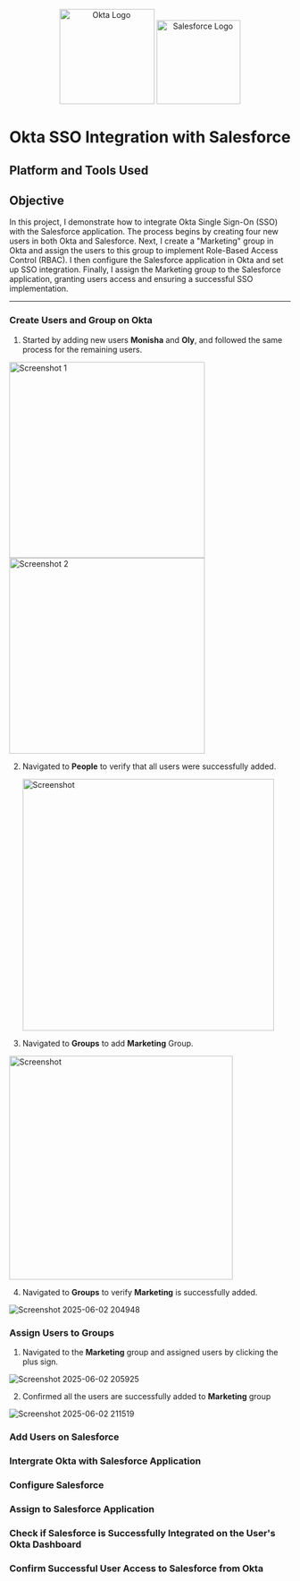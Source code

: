 <p align="center">
<img src="https://cdn.worldvectorlogo.com/logos/okta-logo.svg" alt="Okta Logo" width="170"/>   <img src="https://cdn.worldvectorlogo.com/logos/salesforce-2.svg" alt="Salesforce Logo" width="150"/>


#  Okta SSO Integration with Salesforce


## Platform and Tools Used


## Objective

In this project, I demonstrate how to integrate Okta Single Sign-On (SSO) with the Salesforce application. The process begins by creating four new users in both Okta and Salesforce. Next, I create a "Marketing" group in Okta and assign the users to this group to implement Role-Based Access Control (RBAC). I then configure the Salesforce application in Okta and set up SSO integration. Finally, I assign the Marketing group to the Salesforce application, granting users access and ensuring a successful SSO implementation.
 
-----

### Create Users and Group on Okta

1. Started by adding new users **Monisha** and **Oly**, and followed the same process for the remaining users.

  <img src="https://github.com/user-attachments/assets/012554c1-b8c0-45ad-b465-0808b232d6e7" alt="Screenshot 1" width="350"/>
  <img src="https://github.com/user-attachments/assets/1228a06f-9ca4-4180-a1dd-b33db668e6c8" alt="Screenshot 2" width="350"/>
</p>

2. Navigated to **People** to verify that all users were successfully added.

   <img src="https://github.com/user-attachments/assets/01da420e-7128-449b-b836-19f6e61b1a08" alt="Screenshot" width="450"/>

   

3. Navigated to **Groups** to add **Marketing** Group.
   
   
<img src="https://github.com/user-attachments/assets/f09a07d1-8718-4fdd-91db-27b1d9e1c3d7" alt="Screenshot" width="400"/>


4. Navigated to **Groups** to verify **Marketing** is successfully added.

![Screenshot 2025-06-02 204948](https://github.com/user-attachments/assets/675afafb-6479-4096-a835-73921e5fb051)

### Assign Users to Groups

1. Navigated to the **Marketing** group and assigned users by clicking the plus sign.
   
![Screenshot 2025-06-02 205925](https://github.com/user-attachments/assets/e8d83c5b-1d8c-4e04-958e-f736d7e7d8ae)

2. Confirmed all the users are successfully added to **Marketing** group

![Screenshot 2025-06-02 211519](https://github.com/user-attachments/assets/92ccf1fa-70d1-4241-a0a6-7b5ab0853001)



### Add Users on Salesforce


### Intergrate Okta with Salesforce Application

### Configure Salesforce

### Assign to Salesforce Application

### Check if Salesforce is Successfully Integrated on the User's Okta Dashboard

### Confirm Successful User Access to Salesforce from Okta
